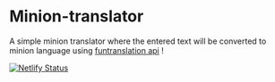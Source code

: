 # Minion-translator
A simple minion translator where the entered text will be converted to minion language using [funtranslation api](https://funtranslations.com/api/minion) !  

[![Netlify Status](https://api.netlify.com/api/v1/badges/a37fd6f5-6355-4d80-a03f-cf773ed4d00f/deploy-status)](https://app.netlify.com/sites/minion-translator-site/deploys)
